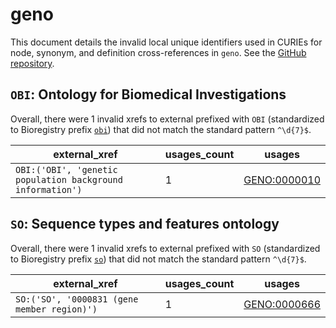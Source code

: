 # geno

This document details the invalid local unique identifiers used in CURIEs
for node, synonym, and definition cross-references in `geno`. See the [GitHub repository](https://github.com/monarch-initiative/GENO-ontology).


## `OBI`: Ontology for Biomedical Investigations

Overall, there were 1 invalid
xrefs to external prefixed with `OBI` (standardized to Bioregistry
prefix [`obi`](https://bioregistry.io/obi)) that
did not match the standard pattern `^\d{7}$`.

| external_xref                                              |   usages_count | usages                                                      |
|------------------------------------------------------------|----------------|-------------------------------------------------------------|
| `OBI:('OBI', 'genetic population background information')` |              1 | [GENO:0000010](http://purl.obolibrary.org/obo/GENO_0000010) |

## `SO`: Sequence types and features ontology

Overall, there were 1 invalid
xrefs to external prefixed with `SO` (standardized to Bioregistry
prefix [`so`](https://bioregistry.io/so)) that
did not match the standard pattern `^\d{7}$`.

| external_xref                               |   usages_count | usages                                                      |
|---------------------------------------------|----------------|-------------------------------------------------------------|
| `SO:('SO', '0000831 (gene member region)')` |              1 | [GENO:0000666](http://purl.obolibrary.org/obo/GENO_0000666) |

